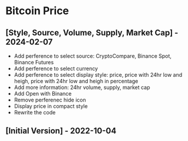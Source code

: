 # Bitcoin Price

## [Style, Source, Volume, Supply, Market Cap] - 2024-02-07

- Add perference to select source: CryptoCompare, Binance Spot, Binance Futures
- Add perference to select currency
- Add perference to select display style: price, price with 24hr low and heigh, price with 24hr low and heigh in percentage
- Add more information: 24hr volume, supply, market cap
- Add Open with Binance
- Remove perferenec hide icon
- Display price in compact style
- Rewrite the code

## [Initial Version] - 2022-10-04
